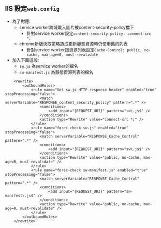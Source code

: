 ## IIS 設定`web.config`

* 為了對應:
	* service worker跨域載入圖片被content-security-policy擋下
		* 針對service worker設定`content-security-policy: connect-src *;`
	* chrome新版快取策略造成更新靜態資源時仍使用舊的列表
		* 針對service worker跟資源列表設定`Cache-Control: public, no-cache, max-age=0, must-revalidate`
* 加入下面這段:
	* `sw.js` 為service worker的檔名
	* `sw-manifest.js` 為靜態資源列表的檔名

```
	<rewrite>
		<outboundRules>
			<rule name="Set sw.js HTTP response header" enabled="true" stopProcessing="false">
				<match serverVariable="RESPONSE_content_security_policy" pattern=".*" />
				<conditions>
					<add input="{REQUEST_URI}" pattern="sw\.js$" />
				</conditions>
				<action type="Rewrite" value="connect-src *;" />
			</rule>
			<rule name="forec-check sw.js" enabled="true" stopProcessing="false">
				<match serverVariable="RESPONSE_Cache_Control" pattern=".*" />
				<conditions>
					<add input="{REQUEST_URI}" pattern="sw\.js$" />
				</conditions>
				<action type="Rewrite" value="public, no-cache, max-age=0, must-revalidate" />
			</rule>
			<rule name="forec-check sw-manifest.js" enabled="true" stopProcessing="false">
				<match serverVariable="RESPONSE_Cache_Control" pattern=".*" />
				<conditions>
					<add input="{REQUEST_URI}" pattern="sw-manifest\.js$" />
				</conditions>
				<action type="Rewrite" value="public, no-cache, max-age=0, must-revalidate" />
			</rule>
		</outboundRules>
	</rewrite>
```

